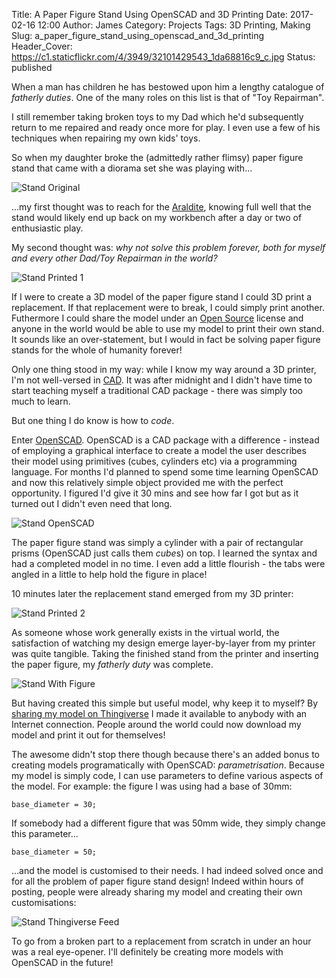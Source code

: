 Title: A Paper Figure Stand Using OpenSCAD and 3D Printing 
Date: 2017-02-16 12:00
Author: James 
Category: Projects
Tags: 3D Printing, Making 
Slug: a_paper_figure_stand_using_openscad_and_3d_printing
Header_Cover: https://c1.staticflickr.com/4/3949/32101429543_1da68816c9_c.jpg 
Status: published

When a man has children he has bestowed upon him a lengthy catalogue of *fatherly duties*. One of the many roles on this list is that of "Toy Repairman".

I still remember taking broken toys to my Dad which he'd subsequently return to me repaired and ready once more for play. I even use a few of his techniques when repairing my own kids' toys.

So when my daughter broke the (admittedly rather flimsy) paper figure stand that came with a diorama set she was playing with...

![Stand Original][Stand Original]

...my first thought was to reach for the [Araldite][Araldite], knowing full well that the stand would likely end up back on my workbench after a day or two of enthusiastic play.

My second thought was: *why not solve this problem forever, both for myself and every other Dad/Toy Repairman in the world?*

![Stand Printed 1][Stand Printed 1]

<!-- PELICAN_END_SUMMARY -->

If I were to create a 3D model of the paper figure stand I could 3D print a replacement. If that replacement were to break, I could simply print another. Futhermore I could share the model under an [Open Source][Open Source] license and anyone in the world would be able to use my model to print their own stand. It sounds like an over-statement, but I would in fact be solving paper figure stands for the whole of humanity forever!

Only one thing stood in my way: while I know my way around a 3D printer, I'm not well-versed in [CAD][CAD]. It was after midnight and I didn't have time to start teaching myself a traditional CAD package - there was simply too much to learn.

But one thing I do know is how to *code*.

Enter [OpenSCAD][OpenSCAD]. OpenSCAD is a CAD package with a difference - instead of employing a graphical interface to create a model the user describes their model using primitives (cubes, cylinders etc) via a programming language. For months I'd planned to spend some time learning OpenSCAD and now this relatively simple object provided me with the perfect opportunity. I figured I'd give it 30 mins and see how far I got but as it turned out I didn't even need that long.

![Stand OpenSCAD][Stand OpenSCAD]

The paper figure stand was simply a cylinder with a pair of rectangular prisms (OpenSCAD just calls them *cube*s) on top. I learned the syntax and had a completed model in no time. I even add a little flourish - the tabs were angled in a little to help hold the figure in place!

10 minutes later the replacement stand emerged from my 3D printer:

![Stand Printed 2][Stand Printed 2]

As someone whose work generally exists in the virtual world, the satisfaction of watching my design emerge layer-by-layer from my printer was quite tangible. Taking the finished stand from the printer and inserting the paper figure, my *fatherly duty* was complete.

![Stand With Figure][Stand With Figure]

But having created this simple but useful model, why keep it to myself? By [sharing my model on Thingiverse][Stand Thingiverse] I made it available to anybody with an Internet connection. People around the world could now download my model and print it out for themselves!

The awesome didn't stop there though because there's an added bonus to creating models programatically with OpenSCAD: *parametrisation*. Because my model is simply code, I can use parameters to define various aspects of the model. For example: the figure I was using had a base of 30mm:

    base_diameter = 30;

If somebody had a different figure that was 50mm wide, they simply change this parameter...

    base_diameter = 50;

...and the model is customised to their needs. I had indeed solved once and for all the problem of paper figure stand design! Indeed within hours of posting, people were already sharing my model and creating their own customisations:

![Stand Thingiverse Feed][Stand Thingiverse Feed]

To go from a broken part to a replacement from scratch in under an hour was a real eye-opener. I'll definitely be creating more models with OpenSCAD in the future!

[Araldite]: https://en.wikipedia.org/wiki/Araldite
[Open Source]: https://en.wikipedia.org/wiki/Open_source
[CAD]:https://en.wikipedia.org/wiki/Computer-aided_design
[OpenSCAD]:http://www.openscad.org
[Stand Original]:https://c1.staticflickr.com/3/2705/32916020965_b39f581125_c.jpg
[Stand OpenSCAD]:https://c1.staticflickr.com/1/453/32073505844_249325e3c5_c.jpg
[Stand Printed 1]:https://c1.staticflickr.com/4/3949/32101429543_1da68816c9_c.jpg
[Stand Printed 2]:https://c1.staticflickr.com/3/2610/32073465164_72fbdacedd_c.jpg
[Stand With Figure]:https://c1.staticflickr.com/4/3739/32916018895_afce967e40_c.jpg
[Stand Thingiverse]:http://www.thingiverse.com/thing:2111883
[Stand Thingiverse Feed]:https://c1.staticflickr.com/1/714/32087119624_0ff034ab35_c.jpg
